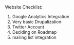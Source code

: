 Website Checklist:
1. Google Analytics Integration
2. Very basic Drupalization
3. Twitter Account
4. Deciding on Roadmap
5. mailing list integration
